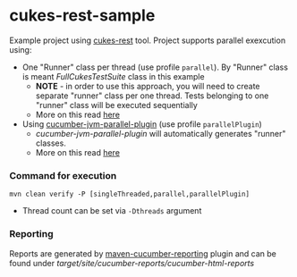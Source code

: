 cukes-rest-sample
=======================

Example project using [cukes-rest](https://github.com/ctco/cukes-rest) tool. Project supports parallel exexcution using:
 * One "Runner" class per thread (use profile `parallel`). By "Runner" class is meant *FullCukesTestSuite* class in this example
    * **NOTE** - in order to use this approach, you will need to create separate "runner" class per one thread. Tests belonging to one "runner" class will be executed sequentially
    * More on this read [here](https://opencredo.com/running-cucumber-jvm-tests-in-parallel/)
 * Using [cucumber-jvm-parallel-plugin](https://github.com/temyers/cucumber-jvm-parallel-plugin) (use profile `parallelPlugin`)
    * *cucumber-jvm-parallel-plugin* will automatically generates "runner" classes.
    * More on this read [here](http://automationrhapsody.com/running-cucumber-tests-in-parallel/)


### Command for execution
```
mvn clean verify -P [singleThreaded,parallel,parallelPlugin]
```

* Thread count can be set via `-Dthreads` argument

### Reporting
Reports are generated by [maven-cucumber-reporting](https://github.com/damianszczepanik/maven-cucumber-reporting) plugin and can be found under *target/site/cucumber-reports/cucumber-html-reports*

